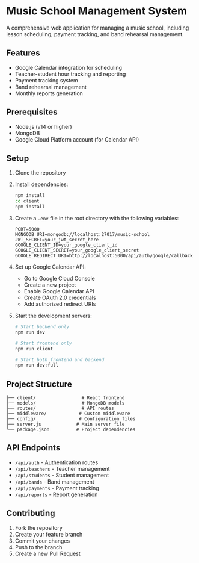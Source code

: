 # Music School Management System

A comprehensive web application for managing a music school, including lesson scheduling, payment tracking, and band rehearsal management.

## Features

- Google Calendar integration for scheduling
- Teacher-student hour tracking and reporting
- Payment tracking system
- Band rehearsal management
- Monthly reports generation

## Prerequisites

- Node.js (v14 or higher)
- MongoDB
- Google Cloud Platform account (for Calendar API)

## Setup

1. Clone the repository
2. Install dependencies:
   ```bash
   npm install
   cd client
   npm install
   ```

3. Create a `.env` file in the root directory with the following variables:
   ```
   PORT=5000
   MONGODB_URI=mongodb://localhost:27017/music-school
   JWT_SECRET=your_jwt_secret_here
   GOOGLE_CLIENT_ID=your_google_client_id
   GOOGLE_CLIENT_SECRET=your_google_client_secret
   GOOGLE_REDIRECT_URI=http://localhost:5000/api/auth/google/callback
   ```

4. Set up Google Calendar API:
   - Go to Google Cloud Console
   - Create a new project
   - Enable Google Calendar API
   - Create OAuth 2.0 credentials
   - Add authorized redirect URIs

5. Start the development servers:
   ```bash
   # Start backend only
   npm run dev

   # Start frontend only
   npm run client

   # Start both frontend and backend
   npm run dev:full
   ```

## Project Structure

```
├── client/                 # React frontend
├── models/                 # MongoDB models
├── routes/                 # API routes
├── middleware/            # Custom middleware
├── config/                # Configuration files
├── server.js             # Main server file
└── package.json          # Project dependencies
```

## API Endpoints

- `/api/auth` - Authentication routes
- `/api/teachers` - Teacher management
- `/api/students` - Student management
- `/api/bands` - Band management
- `/api/payments` - Payment tracking
- `/api/reports` - Report generation

## Contributing

1. Fork the repository
2. Create your feature branch
3. Commit your changes
4. Push to the branch
5. Create a new Pull Request 